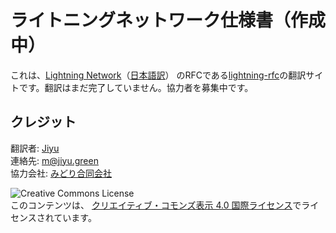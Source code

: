 # ライトニングネットワーク仕様書（作成中）

これは、[Lightning Network](https://lightning.network/)（[日本語訳](https://lightning.green/)） のRFCである[lightning-rfc](https://github.com/midori-green/lightning-rfc)の翻訳サイトです。翻訳はまだ完了していません。協力者を募集中です。

## クレジット

翻訳者: [Jiyu](https://twitter.com/jiyu33)<br>
連絡先: [m@jiyu.green](mailto:m@jiyu.green)<br>
協力会社: [みどり合同会社](https://manga.green/)<br>

![Creative Commons License](https://i.creativecommons.org/l/by/4.0/88x31.png "License CC-BY")<br>
このコンテンツは、 [クリエイティブ・コモンズ表示 4.0 国際ライセンス](https://creativecommons.org/licenses/by/4.0/deed.ja)でライセンスされています。
